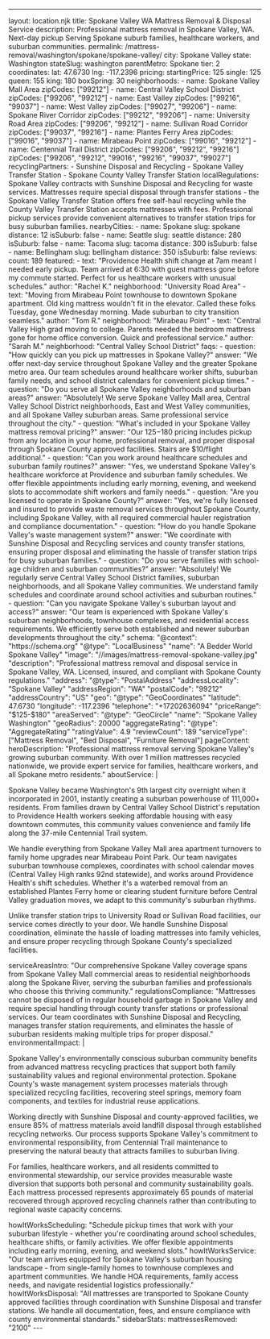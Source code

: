 ---
layout: location.njk
title: Spokane Valley WA Mattress Removal & Disposal Service
description: Professional mattress removal in Spokane Valley, WA. Next-day pickup Serving Spokane suburb families, healthcare workers, and suburban communities.
permalink: /mattress-removal/washington/spokane/spokane-valley/
city: Spokane Valley state: Washington stateSlug: washington parentMetro: Spokane tier: 2 coordinates: lat: 47.6730 lng: -117.2396 pricing: startingPrice: 125 single: 125 queen: 155 king: 180 boxSpring: 30 neighborhoods: - name: Spokane Valley Mall Area zipCodes: ["99212"] - name: Central Valley School District zipCodes: ["99206", "99212"] - name: East Valley zipCodes: ["99216", "99037"] - name: West Valley zipCodes: ["99027", "99206"] - name: Spokane River Corridor zipCodes: ["99212", "99206"] - name: University Road Area zipCodes: ["99206", "99212"] - name: Sullivan Road Corridor zipCodes: ["99037", "99216"] - name: Plantes Ferry Area zipCodes: ["99016", "99037"] - name: Mirabeau Point zipCodes: ["99016", "99212"] - name: Centennial Trail District zipCodes: ["99206", "99212", "99216"] zipCodes: ["99206", "99212", "99016", "99216", "99037", "99027"] recyclingPartners: - Sunshine Disposal and Recycling - Spokane Valley Transfer Station - Spokane County Valley Transfer Station localRegulations: Spokane Valley contracts with Sunshine Disposal and Recycling for waste services. Mattresses require special disposal through transfer stations - the Spokane Valley Transfer Station offers free self-haul recycling while the County Valley Transfer Station accepts mattresses with fees. Professional pickup services provide convenient alternatives to transfer station trips for busy suburban families. nearbyCities: - name: Spokane slug: spokane distance: 12 isSuburb: false - name: Seattle slug: seattle distance: 280 isSuburb: false - name: Tacoma slug: tacoma distance: 300 isSuburb: false - name: Bellingham slug: bellingham distance: 350 isSuburb: false reviews: count: 189 featured: - text: "Providence Health shift change at 7am meant I needed early pickup. Team arrived at 6:30 with guest mattress gone before my commute started. Perfect for us healthcare workers with unusual schedules." author: "Rachel K." neighborhood: "University Road Area" - text: "Moving from Mirabeau Point townhouse to downtown Spokane apartment. Old king mattress wouldn't fit in the elevator. Called these folks Tuesday, gone Wednesday morning. Made suburban to city transition seamless." author: "Tom R." neighborhood: "Mirabeau Point" - text: "Central Valley High grad moving to college. Parents needed the bedroom mattress gone for home office conversion. Quick and professional service." author: "Sarah M." neighborhood: "Central Valley School District" faqs: - question: "How quickly can you pick up mattresses in Spokane Valley?" answer: "We offer next-day service throughout Spokane Valley and the greater Spokane metro area. Our team schedules around healthcare worker shifts, suburban family needs, and school district calendars for convenient pickup times." - question: "Do you serve all Spokane Valley neighborhoods and suburban areas?" answer: "Absolutely! We serve Spokane Valley Mall area, Central Valley School District neighborhoods, East and West Valley communities, and all Spokane Valley suburban areas. Same professional service throughout the city." - question: "What's included in your Spokane Valley mattress removal pricing?" answer: "Our $125-$180 pricing includes pickup from any location in your home, professional removal, and proper disposal through Spokane County approved facilities. Stairs are $10/flight additional." - question: "Can you work around healthcare schedules and suburban family routines?" answer: "Yes, we understand Spokane Valley's healthcare workforce at Providence and suburban family schedules. We offer flexible appointments including early morning, evening, and weekend slots to accommodate shift workers and family needs." - question: "Are you licensed to operate in Spokane County?" answer: "Yes, we're fully licensed and insured to provide waste removal services throughout Spokane County, including Spokane Valley, with all required commercial hauler registration and compliance documentation." - question: "How do you handle Spokane Valley's waste management system?" answer: "We coordinate with Sunshine Disposal and Recycling services and county transfer stations, ensuring proper disposal and eliminating the hassle of transfer station trips for busy suburban families." - question: "Do you serve families with school-age children and suburban communities?" answer: "Absolutely! We regularly serve Central Valley School District families, suburban neighborhoods, and all Spokane Valley communities. We understand family schedules and coordinate around school activities and suburban routines." - question: "Can you navigate Spokane Valley's suburban layout and access?" answer: "Our team is experienced with Spokane Valley's suburban neighborhoods, townhouse complexes, and residential access requirements. We efficiently serve both established and newer suburban developments throughout the city." schema: "@context": "https://schema.org" "@type": "LocalBusiness" "name": "A Bedder World Spokane Valley" "image": "//images/mattress-removal-spokane-valley.jpg" "description": "Professional mattress removal and disposal service in Spokane Valley, WA. Licensed, insured, and compliant with Spokane County regulations." "address": "@type": "PostalAddress" "addressLocality": "Spokane Valley" "addressRegion": "WA" "postalCode": "99212" "addressCountry": "US" "geo": "@type": "GeoCoordinates" "latitude": 47.6730 "longitude": -117.2396 "telephone": "+17202636094" "priceRange": "$125-$180" "areaServed": "@type": "GeoCircle" "name": "Spokane Valley Washington" "geoRadius": 20000 "aggregateRating": "@type": "AggregateRating" "ratingValue": 4.9 "reviewCount": 189 "serviceType": ["Mattress Removal", "Bed Disposal", "Furniture Removal"] pageContent: heroDescription: "Professional mattress removal serving Spokane Valley's growing suburban community. With over 1 million mattresses recycled nationwide, we provide expert service for families, healthcare workers, and all Spokane metro residents." aboutService: | <p>Spokane Valley became Washington's 9th largest city overnight when it incorporated in 2001, instantly creating a suburban powerhouse of 111,000+ residents. From families drawn by Central Valley School District's reputation to Providence Health workers seeking affordable housing with easy downtown commutes, this community values convenience and family life along the 37-mile Centennial Trail system.</p> <p>We handle everything from Spokane Valley Mall area apartment turnovers to family home upgrades near Mirabeau Point Park. Our team navigates suburban townhouse complexes, coordinates with school calendar moves (Central Valley High ranks 92nd statewide), and works around Providence Health's shift schedules. Whether it's a waterbed removal from an established Plantes Ferry home or clearing student furniture before Central Valley graduation moves, we adapt to this community's suburban rhythms.</p> <p>Unlike transfer station trips to University Road or Sullivan Road facilities, our service comes directly to your door. We handle Sunshine Disposal coordination, eliminate the hassle of loading mattresses into family vehicles, and ensure proper recycling through Spokane County's specialized facilities.</p> serviceAreasIntro: "Our comprehensive Spokane Valley coverage spans from Spokane Valley Mall commercial areas to residential neighborhoods along the Spokane River, serving the suburban families and professionals who choose this thriving community." regulationsCompliance: "Mattresses cannot be disposed of in regular household garbage in Spokane Valley and require special handling through county transfer stations or professional services. Our team coordinates with Sunshine Disposal and Recycling, manages transfer station requirements, and eliminates the hassle of suburban residents making multiple trips for proper disposal." environmentalImpact: | <p>Spokane Valley's environmentally conscious suburban community benefits from advanced mattress recycling practices that support both family sustainability values and regional environmental protection. Spokane County's waste management system processes materials through specialized recycling facilities, recovering steel springs, memory foam components, and textiles for industrial reuse applications.</p> <p>Working directly with Sunshine Disposal and county-approved facilities, we ensure 85% of mattress materials avoid landfill disposal through established recycling networks. Our process supports Spokane Valley's commitment to environmental responsibility, from Centennial Trail maintenance to preserving the natural beauty that attracts families to suburban living.</p> <p>For families, healthcare workers, and all residents committed to environmental stewardship, our service provides measurable waste diversion that supports both personal and community sustainability goals. Each mattress processed represents approximately 65 pounds of material recovered through approved recycling channels rather than contributing to regional waste capacity concerns.</p> howItWorksScheduling: "Schedule pickup times that work with your suburban lifestyle - whether you're coordinating around school schedules, healthcare shifts, or family activities. We offer flexible appointments including early morning, evening, and weekend slots." howItWorksService: "Our team arrives equipped for Spokane Valley's suburban housing landscape - from single-family homes to townhouse complexes and apartment communities. We handle HOA requirements, family access needs, and navigate residential logistics professionally." howItWorksDisposal: "All mattresses are transported to Spokane County approved facilities through coordination with Sunshine Disposal and transfer stations. We handle all documentation, fees, and ensure compliance with county environmental standards." sidebarStats: mattressesRemoved: "2100" ---